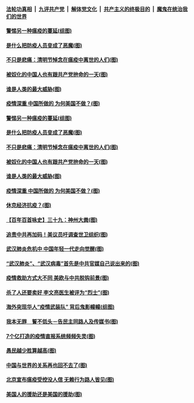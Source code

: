 

####  [法轮功真相](../../../../basic/blob/master/README.md?t=04042131) &nbsp;|&nbsp; [九评共产党](../../../../9ping.md/blob/master/README.md?t=04042131) &nbsp;|&nbsp; [解体党文化](../../../../jtdwh.md/blob/master/README.md?t=04042131)  &nbsp;|&nbsp; [共产主义的终极目的](../../../../gczydzjmd.md/blob/master/README.md?t=04042131) &nbsp;|&nbsp; [魔鬼在统治我们的世界](../../../../mgztzwmdsj.md/blob/master/README.md?t=04042131) 

#### [警惕另一种瘟疫的蔓延(组图)](../pages/p4/928564.md?t=04042131) 

#### [是什么把防疫人员变成了恶魔(图)](../pages/p4/928575.md?t=04042131) 

#### [不只是悲痛：清明节悼念在瘟疫中离世的人们(图)](../pages/p4/928571.md?t=04042131) 

#### [被奴化的中国人也有跟共产党拚命的一天(图)](../pages/p4/928556.md?t=04042131) 

#### [谁是人类的最大威胁(图)](../pages/p4/928554.md?t=04042131) 

#### [疫情深重 中国所做的 为何美国不做？(图)](../pages/p4/928552.md?t=04042131) 

#### [警惕另一种瘟疫的蔓延(组图)](../pages/p4/928564.md?t=04042131) 

#### [是什么把防疫人员变成了恶魔(图)](../pages/p4/928575.md?t=04042131) 

#### [不只是悲痛：清明节悼念在瘟疫中离世的人们(图)](../pages/p4/928571.md?t=04042131) 

#### [被奴化的中国人也有跟共产党拚命的一天(图)](../pages/p4/928556.md?t=04042131) 

#### [谁是人类的最大威胁(图)](../pages/p4/928554.md?t=04042131) 

#### [疫情深重 中国所做的 为何美国不做？(图)](../pages/p4/928552.md?t=04042131) 

#### [休克经济抗疫？(图)](../pages/p4/928445.md?t=04042131) 

#### [【百年百首咏史】三十九：神州大粪(图)](../pages/p4/928553.md?t=04042131) 

#### [追责中共再加码！美议员吁调查世卫组织(图)](../pages/p4/928423.md?t=04042131) 

#### [武汉肺炎危机中 中国年轻一代走向觉醒(图)](../pages/p4/928421.md?t=04042131) 

#### [“武汉肺炎”、“武汉病毒”首先是中共官媒自己说出来的(图)](../pages/p4/928415.md?t=04042131) 

#### [疫情救助方式大不同 美欧与中共脱钩前景(图)](../pages/p4/928407.md?t=04042131) 

#### [杀了人还要卖好 李文亮医生被评为“烈士”(图)](../pages/p4/928435.md?t=04042131) 

#### [海外突现华人“疫情武装队” 背后鬼影幢幢(组图)](../pages/p4/928430.md?t=04042131) 

#### [我本无罪　誓不低头－告民主同路人及传媒书(图)](../pages/p4/928378.md?t=04042131) 

#### [7个亿打造的疫情直报系统频频失灵(图)](../pages/p4/928351.md?t=04042131) 

#### [愚民越少胜算越高(图)](../pages/p4/928352.md?t=04042131) 

#### [中国与世界的关系再也回不去了(图)](../pages/p4/928346.md?t=04042131) 

#### [北京宣布瘟疫受控没人信 无赖行为路人皆见(图)](../pages/p4/928344.md?t=04042131) 

#### [美国人的援助还是美国的援助(图)](../pages/p4/928345.md?t=04042131) 

